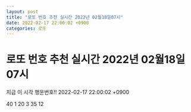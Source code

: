 ```yaml
---
layout: post
title: "로또 번호 추천 실시간 2022년 02월18일07시"
date: 2022-02-17 22:00:02 +0900
categories: 로또
---
```


# 로또 번호 추천 실시간 2022년 02월18일07시

지금 이 시각 행운번호!! 2022-02-17 22:00:02 +0900

 40  1  20  3  35  12 

